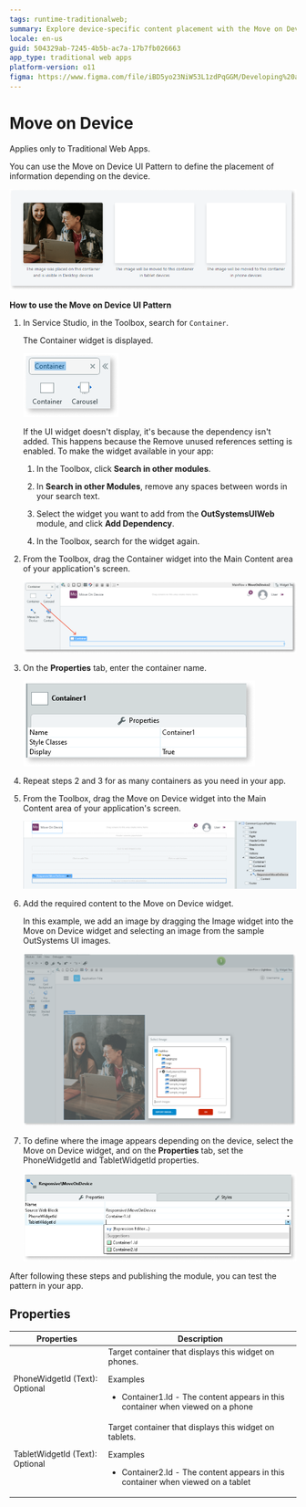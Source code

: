 ```yaml
---
tags: runtime-traditionalweb; 
summary: Explore device-specific content placement with the Move on Device UI Pattern in OutSystems 11 (O11).
locale: en-us
guid: 504329ab-7245-4b5b-ac7a-17b7fb026663
app_type: traditional web apps
platform-version: o11
figma: https://www.figma.com/file/iBD5yo23NiW53L1zdPqGGM/Developing%20an%20Application?node-id=245:44
---
```


# Move on Device

<div class="info" markdown="1">

Applies only to Traditional Web Apps.

</div>

You can use the Move on Device UI Pattern to define the placement of information depending on the device.

![Screenshot showing the Move on Device UI Pattern in Service Studio](images/moveondevice-3-ss.png "Move on Device UI Pattern")

**How to use the Move on Device UI Pattern**

1. In Service Studio, in the Toolbox, search for `Container`.

    The Container widget is displayed.

    ![Screenshot of the Service Studio Toolbox with the Container widget highlighted](images/moveondevice-6-ss.png "Container Widget in Toolbox")

    If the UI widget doesn't display, it's because the dependency isn't added. This happens because the Remove unused references setting is enabled. To make the widget available in your app:

    1. In the Toolbox, click **Search in other modules**.

    1. In **Search in other Modules**, remove any spaces between words in your search text.
    
    1. Select the widget you want to add from the **OutSystemsUIWeb** module, and click **Add Dependency**. 
    
    1. In the Toolbox, search for the widget again.

1. From the Toolbox, drag the Container widget into the Main Content area of your application's screen.

    ![Screenshot depicting the process of dragging the Container widget into the Main Content area in Service Studio](images/moveondevice-7-ss.png "Dragging Container Widget")

1. On the **Properties** tab, enter the container name.

    ![Screenshot showing the Properties tab where the container name is being entered in Service Studio](images/moveondevice-9-ss.png "Setting Container Properties")

1. Repeat steps 2 and 3 for as many containers as you need in your app. 

1. From the Toolbox, drag the Move on Device widget into the Main Content area of your application's screen.

    ![Screenshot of the Service Studio Toolbox with the Move on Device widget available for selection](images/moveondevice-5-ss.png "Move on Device Widget in Toolbox")

1. Add the required content to the Move on Device widget.

    In this example, we add an image by dragging the Image widget into the Move on Device widget and selecting an image from the sample OutSystems UI images.

    ![Screenshot illustrating the addition of an image to the Move on Device widget in Service Studio](images/moveondevice-8-ss.png "Adding Content to Move on Device Widget")

1. To define where the image appears depending on the device, select the Move on Device widget, and on the **Properties** tab, set the PhoneWidgetId and TabletWidgetId properties.

    ![Screenshot of the Properties tab in Service Studio showing the configuration of PhoneWidgetId and TabletWidgetId for the Move on Device widget](images/moveondevice-2-ss.png "Configuring Move on Device Properties")

After following these steps and publishing the module, you can test the pattern in your app.

## Properties

| Properties                      | Description                                                                                                                                                            |
|---------------------------------|------------------------------------------------------------------------------------------------------------------------------------------------------------------------|
| PhoneWidgetId (Text): Optional  | Target container that displays this widget on phones. <p>Examples <ul><li>Container1.Id - The content appears in this container when viewed on a phone</li></ul></p>   |
| TabletWidgetId (Text): Optional | Target container that displays this widget on tablets.<p>Examples  <ul><li>Container2.Id - The content appears in this container when viewed on a tablet</li></ul></p> |

